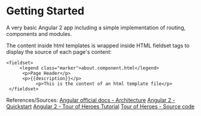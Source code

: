 # Getting Started
A very basic Angular 2 app including a simple implementation of 
routing, components and modules.

The content inside html templates is wrapped inside HTML fieldset tags to 
display the source of each page's content: 

    <fieldset>
         <legend class="marker">about.component.html</legend>
          <p>Page Header</p>
          <p>{{description}}</p>
               <p>This is the content of an html template file</p>
     </fieldset>
                                        
References/Sources:
[Angular official docs - Architecture](https://angular.io/docs/ts/latest/guide/architecture.html#)
[Angular 2 - Quickstart](https://angular.io/docs/ts/latest/quickstart.html)
[Angular 2 - Tour of Heroes Tutorial](https://angular.io/docs/ts/latest/tutorial/)
[Tour of Heroes - Source code](https://github.com/johnpapa/angular2-tour-of-heroes)